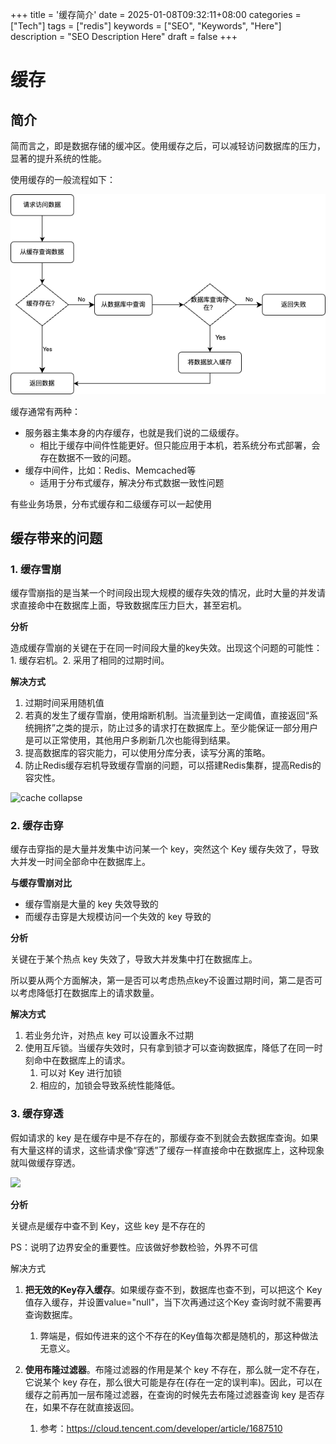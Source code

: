 +++
title = '缓存简介'
date = 2025-01-08T09:32:11+08:00
categories = ["Tech"]
tags = ["redis"]
keywords = ["SEO", "Keywords", "Here"]
description = "SEO Description Here"
draft = false
+++

# 缓存

## 

## 简介

简而言之，即是数据存储的缓冲区。使用缓存之后，可以减轻访问数据库的压力，显著的提升系统的性能。



使用缓存的一般流程如下：

![use_cache](https://github.com/HZreal/assets/blob/master/markdown_pic/IMG_use_cache.png?raw=true)



缓存通常有两种：

- 服务器主集本身的内存缓存，也就是我们说的二级缓存。
  - 相比于缓存中间件性能更好。但只能应用于本机，若系统分布式部署，会存在数据不一致的问题。
- 缓存中间件，比如：Redis、Memcached等
  - 适用于分布式缓存，解决分布式数据一致性问题



有些业务场景，分布式缓存和二级缓存可以一起使用



## 缓存带来的问题

### 1. 缓存雪崩

缓存雪崩指的是当某一个时间段出现大规模的缓存失效的情况，此时大量的并发请求直接命中在数据库上面，导致数据库压力巨大，甚至宕机。

**分析**

造成缓存雪崩的关键在于在同一时间段大量的key失效。出现这个问题的可能性：1. 缓存宕机。2. 采用了相同的过期时间。

**解决方式**

1. 过期时间采用随机值
2. 若真的发生了缓存雪崩，使用熔断机制。当流量到达一定阈值，直接返回“系统拥挤”之类的提示，防止过多的请求打在数据库上。至少能保证一部分用户是可以正常使用，其他用户多刷新几次也能得到结果。
3. 提高数据库的容灾能力，可以使用分库分表，读写分离的策略。
4. 防止Redis缓存宕机导致缓存雪崩的问题，可以搭建Redis集群，提高Redis的容灾性。

![cache collapse](https://pic3.zhimg.com/v2-1bbdadd362da2a83b77041fe1e567236_r.jpg)

### 2. 缓存击穿

缓存击穿指的是大量并发集中访问某一个 key，突然这个 Key 缓存失效了，导致大并发一时间全部命中在数据库上。



**与缓存雪崩对比**

- 缓存雪崩是大量的 key 失效导致的
- 而缓存击穿是大规模访问一个失效的 key 导致的



**分析**

关键在于某个热点 key 失效了，导致大并发集中打在数据库上。

所以要从两个方面解决，第一是否可以考虑热点key不设置过期时间，第二是否可以考虑降低打在数据库上的请求数量。



**解决方式**

1. 若业务允许，对热点 key 可以设置永不过期
2. 使用互斥锁。当缓存失效时，只有拿到锁才可以查询数据库，降低了在同一时刻命中在数据库上的请求。
   1. 可以对 Key 进行加锁
   2. 相应的，加锁会导致系统性能降低。



### 3. 缓存穿透

假如请求的 key 是在缓存中是不存在的，那缓存查不到就会去数据库查询。如果有大量这样的请求，这些请求像“穿透”了缓存一样直接命中在数据库上，这种现象就叫做缓存穿透。

![](https://pic2.zhimg.com/80/v2-ba08c0076931750ec07a0a3411ec3cb9_1440w.webp)



**分析**

关键点是缓存中查不到 Key，这些 key 是不存在的

PS：说明了边界安全的重要性。应该做好参数检验，外界不可信



解决方式

1. **把无效的Key存入缓存**。如果缓存查不到，数据库也查不到，可以把这个 Key 值存入缓存，并设置value="null"，当下次再通过这个Key 查询时就不需要再查询数据库。
   1. 弊端是，假如传进来的这个不存在的Key值每次都是随机的，那这种做法无意义。

2. **使用布隆过滤器**。布隆过滤器的作用是某个 key 不存在，那么就一定不存在，它说某个 key 存在，那么很大可能是存在(存在一定的误判率)。因此，可以在缓存之前再加一层布隆过滤器，在查询的时候先去布隆过滤器查询 key 是否存在，如果不存在就直接返回。
   1. 参考：https://cloud.tencent.com/developer/article/1687510
